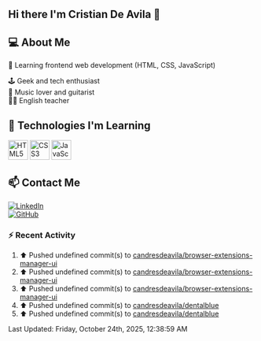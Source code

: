 ## Hi there I'm Cristian De Avila 👋

## 💻 About Me  
🎯 Learning frontend web development (HTML, CSS, JavaScript) 

🕹️ Geek and tech enthusiast   
🎸 Music lover and guitarist  
🧑‍🏫 English teacher  

## 🚀 Technologies I'm Learning  
<p align="left">
  <img src="https://cdn.jsdelivr.net/gh/devicons/devicon/icons/html5/html5-original.svg" alt="HTML5" width="40" height="40"/>
  <img src="https://cdn.jsdelivr.net/gh/devicons/devicon/icons/css3/css3-original.svg" alt="CSS3" width="40" height="40"/>
  <img src="https://cdn.jsdelivr.net/gh/devicons/devicon/icons/javascript/javascript-original.svg" alt="JavaScript" width="40" height="40"/>
</p>

## 📫 Contact Me  
[![LinkedIn](https://img.shields.io/badge/LinkedIn-0077B5?style=for-the-badge&logo=linkedin&logoColor=white)](https://www.linkedin.com/in/cristiandeavilacd/)  
[![GitHub](https://img.shields.io/badge/GitHub-181717?style=for-the-badge&logo=github&logoColor=white)](https://github.com/candresdeavila)  

### :zap: Recent Activity
<!--RECENT_ACTIVITY:start-->
1. ⬆️ Pushed undefined commit(s) to [candresdeavila/browser-extensions-manager-ui](https://github.com/candresdeavila/browser-extensions-manager-ui)<br>
2. ⬆️ Pushed undefined commit(s) to [candresdeavila/browser-extensions-manager-ui](https://github.com/candresdeavila/browser-extensions-manager-ui)<br>
3. ⬆️ Pushed undefined commit(s) to [candresdeavila/browser-extensions-manager-ui](https://github.com/candresdeavila/browser-extensions-manager-ui)<br>
4. ⬆️ Pushed undefined commit(s) to [candresdeavila/dentalblue](https://github.com/candresdeavila/dentalblue)<br>
5. ⬆️ Pushed undefined commit(s) to [candresdeavila/dentalblue](https://github.com/candresdeavila/dentalblue)<br>
<!--RECENT_ACTIVITY:end-->
<!--RECENT_ACTIVITY:last_update-->
Last Updated: Friday, October 24th, 2025, 12:38:59 AM
<!--RECENT_ACTIVITY:last_update_end-->
